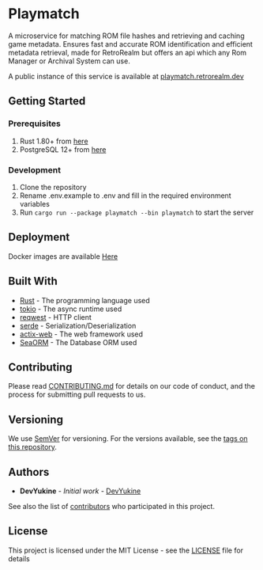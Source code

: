 # Playmatch

A microservice for matching ROM file hashes and retrieving and caching game metadata. Ensures fast and accurate ROM
identification
and efficient metadata retrieval, made for RetroRealm but offers an api which any Rom Manager or Archival System can
use.

A public instance of this service is available
at [playmatch.retrorealm.dev](https://playmatch.retrorealm.dev/swagger-ui/)

## Getting Started

### Prerequisites

1. Rust 1.80+ from [here](https://www.rust-lang.org/tools/install)
2. PostgreSQL 12+ from [here](https://www.postgresql.org/download/)

### Development

1. Clone the repository
2. Rename .env.example to .env and fill in the required environment variables
3. Run `cargo run --package playmatch --bin playmatch` to start the server

## Deployment

Docker images are available [Here](https://github.com/RetroRealm/playmatch/pkgs/container/playmatch)

## Built With

* [Rust](https://www.rust-lang.org/) - The programming language used
* [tokio](https://tokio.rs/) - The async runtime used
* [reqwest](https://github.com/seanmonstar/reqwest) - HTTP client
* [serde](https://serde.rs/) - Serialization/Deserialization
* [actix-web](https://github.com/actix/actix-web) - The web framework used
* [SeaORM](https://www.sea-ql.org/SeaORM/) - The Database ORM used

## Contributing

Please read [CONTRIBUTING.md](https://gist.github.com/PurpleBooth/b24679402957c63ec426) for details on our code of
conduct, and the process for submitting pull requests to us.

## Versioning

We use [SemVer](http://semver.org/) for versioning. For the versions available, see
the [tags on this repository](https://github.com/RetroRealm/playmatch/tags).

## Authors

* **DevYukine** - *Initial work* - [DevYukine](https://github.com/DevYukine)

See also the list of [contributors](https://github.com/RetroRealm/playmatch/contributors) who participated in this
project.

## License

This project is licensed under the MIT License - see the [LICENSE](LICENSE) file for details
